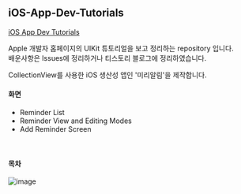 ## iOS-App-Dev-Tutorials

[iOS App Dev Tutorials](https://developer.apple.com/tutorials/app-dev-training)

Apple 개발자 홈페이지의 UIKit 튜토리얼을 보고 정리하는 repository 입니다.  
배운사항은 Issues에 정리하거나 티스토리 블로그에 정리하였습니다.

CollectionView를 사용한 iOS 생산성 앱인 '미리알림'을 제작합니다.

#### 화면
- Reminder List
- Reminder View and Editing Modes
- Add Reminder Screen

<br>

#### 목차

![image](https://user-images.githubusercontent.com/39167842/156922878-08183473-ab21-48d4-8089-bab07292d22d.png)
